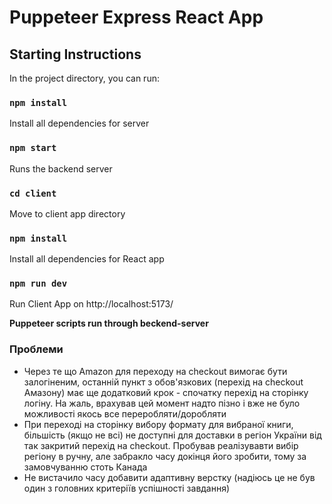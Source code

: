 # Puppeteer Express React App

## Starting Instructions

In the project directory, you can run:

### `npm install`

Install all dependencies for server

### `npm start`

Runs the backend server

### `cd client`

Move to client app directory

### `npm install`

Install all dependencies for React app

### `npm run dev`

Run Client App on http://localhost:5173/

**Puppeteer scripts run through beckend-server**

### Проблеми

 - Через те що Amazon для переходу на checkout вимогає бути залогіненим, останній пункт з обов'язкових (перехід на checkout Амазону) має ще додатковий крок - 
 спочатку перехід на сторінку логіну. На жаль, врахував цей момент надто пізно і вже не було можливості якось все переробляти/доробляти
 - При переході на сторінку вибору формату для вибраної книги, більшість (якщо не всі) не доступні для доставки в регіон України від так закритий перехід на
 checkout. Пробував реалізувавти вибір регіону в ручну, але забракло часу докінця його зробити, тому за замовчуванню стоть Канада
 - Не вистачило часу добавити адаптивну верстку (надіюсь це не був один з головних критеріїв успішності завдання)
